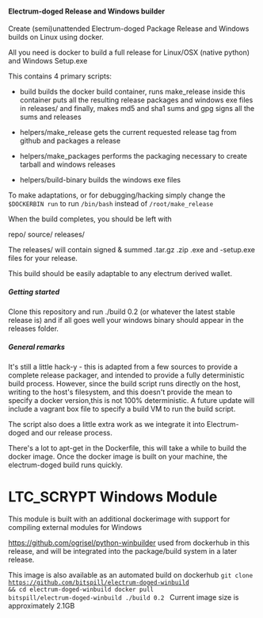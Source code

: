 #### Electrum-doged Release and Windows builder

Create (semi)unattended Electrum-doged Package Release and  Windows builds on Linux using docker.

All you need is docker to build a full release for Linux/OSX (native python) and Windows Setup.exe

This contains 4 primary scripts:
 - build 
   builds the docker build container,
   runs make_release inside this container
   puts all the resulting release packages and windows exe files in releases/
   and finally, makes md5 and sha1 sums and gpg signs all the sums and releases

 - helpers/make_release
   gets the current requested release tag from github and packages a release

 - helpers/make_packages
   performs the packaging necessary to create tarball and windows releases

 - helpers/build-binary
   builds the windows exe files

To make adaptations, or for debugging/hacking simply change the <code>$DOCKERBIN run</code> 
to run <code>/bin/bash</code> instead of <code>/root/make_release</code>

When the build completes, you should be left with 

repo/
source/
releases/

The releases/ will contain signed & summed .tar.gz .zip  .exe and -setup.exe files for 
your release. 

This build should be easily adaptable to any electrum derived wallet. 


##### Getting started


Clone this repository and run ./build 0.2 (or whatever the latest stable release is) and if
all goes well your windows binary should appear in the releases folder.


##### General remarks

It's still a little hack-y - this is adapted from a few sources to provide a complete 
release packager, and intended to provide a fully deterministic build process. However, 
since the build script runs directly on the host, writing to the host's filesystem, 
and this doesn't provide the mean to specify a docker version,this is not 100% deterministic. 
A future update will include a vagrant box file to specify a build VM to run the build script.

The script also does a little extra work as we integrate it into Electrum-doged and our release process.

There's a lot to apt-get in the Dockerfile, this will take a while to build 
the docker image. Once the docker image is built on your machine, the electrum-doged build 
runs quickly. 

# LTC_SCRYPT Windows Module
This module is built with an additional dockerimage with support for 
compiling external modules for Windows

https://github.com/ogrisel/python-winbuilder used from 
dockerhub in this release, and will be integrated into the
package/build system in a later release. 


This image is also available as an automated build on dockerhub
<code>git clone https://github.com/bitspill/electrum-doged-winbuild && cd electrum-doged-winbuild
docker pull bitspill/electrum-doged-winbuild
./build 0.2
</code>
Current image size is approximately 2.1GB 

